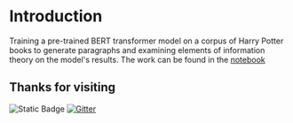 # Introduction
Training a pre-trained BERT transformer model on a corpus of Harry Potter books to generate paragraphs and examining elements of information theory on the model's results.
The work can be found in the [notebook](https://github.com/NadavElyakim27/Transforms-meet-information-theory/blob/ae3fe9cbaad464e3b7d0e871d776c7fa6518914b/Transforms_meet_information_theory.ipynb) 

## Thanks for visiting
![Static Badge](https://img.shields.io/badge/https%3A%2F%2Fgithub.com%2FNadavElyakim27%2FTransforms_meet_information_theory)
[![Gitter](https://img.shields.io/badge/chat-on%20gitter-yellow.svg)](https://gitter.im/Microsoft/vscode)
